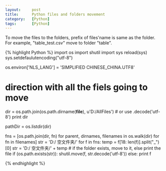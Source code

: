 ```yaml
---
layout:     post
title:      Python files and folders movement
category:   [Python] 
tags:		[Python]
---
```


To move the files to the folders, prefix of files'name is same as the folder. For example, "table_test.csv" move to folder "table".

{% highlight Python %}
import os
import shutil
import sys
reload(sys)
sys.setdefaulutencoding("utf-8")

os.environ['NLS_LANG'] = 'SIMPLIFIED CHINESE_CHINA.UTF8'

# direction with all the fiels going to move
dir = os.path.join(os.path.dirname(__file__), u'D:/AllFiles') # or use .decode('utf-8')
print dir

pathDir = os.listdir(dir)

fns = [os.path.join(dir, fn) for parent, dirnames, filenames in os.walk(dir) for fn in filenames]
str = 'D:/ 空文件夹/'
for f in fns:
    temp = f[18: len(f)].split("_")[0]
    str = 'D:/ 空文件夹/' + temp
    # if the folder exists, move to it, else print the file
    if (os.path.exists(str)):
        shutil.move(f, str.decode('utf-8'))
    else:
        print f

{% endhighlight %}